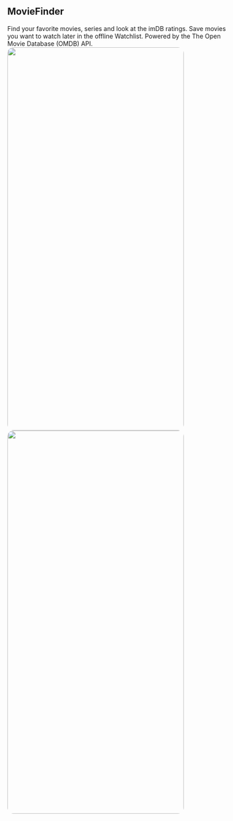 ## MovieFinder

Find your favorite movies, series and look at the imDB ratings. Save movies you want to watch later in the offline Watchlist. Powered by the 
The Open Movie Database (OMDB) API.
<img width="401" height="870" style="border-radius: 1em;" src="https://github.com/user-attachments/assets/c087fca2-c6c4-4826-a1c7-6bdb93245579"></img>
<img width="401" height="870" style="border-radius: 1em;" src="https://github.com/user-attachments/assets/fe6085bc-38d6-4718-b690-cd68eb7ead1d"></img>
